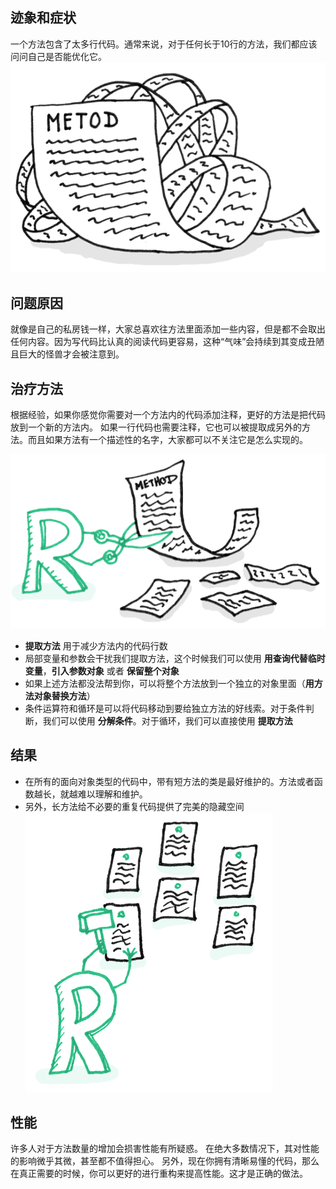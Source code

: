 ## 迹象和症状
一个方法包含了太多行代码。通常来说，对于任何长于10行的方法，我们都应该问问自己是否能优化它。   
![long method](images/long-method-1.png)
## 问题原因
就像是自己的私房钱一样，大家总喜欢往方法里面添加一些内容，但是都不会取出任何内容。因为写代码比认真的阅读代码更容易，这种“气味”会持续到其变成丑陋且巨大的怪兽才会被注意到。

## 治疗方法
根据经验，如果你感觉你需要对一个方法内的代码添加注释，更好的方法是把代码放到一个新的方法内。 如果一行代码也需要注释，它也可以被提取成另外的方法。而且如果方法有一个描述性的名字，大家都可以不关注它是怎么实现的。
    
![long method](images/long-method-2.png)
* **提取方法** 用于减少方法内的代码行数
* 局部变量和参数会干扰我们提取方法，这个时候我们可以使用 **用查询代替临时变量**，**引入参数对象** 或者 **保留整个对象**
* 如果上述方法都没法帮到你，可以将整个方法放到一个独立的对象里面（**用方法对象替换方法**）
* 条件运算符和循环是可以将代码移动到要给独立方法的好线索。对于条件判断，我们可以使用 **分解条件**。对于循环，我们可以直接使用 **提取方法**

## 结果
* 在所有的面向对象类型的代码中，带有短方法的类是最好维护的。方法或者函数越长，就越难以理解和维护。
* 另外，长方法给不必要的重复代码提供了完美的隐藏空间
![long method3](images/long-method-3.png)

## 性能
许多人对于方法数量的增加会损害性能有所疑惑。 在绝大多数情况下，其对性能的影响微乎其微，甚至都不值得担心。
另外，现在你拥有清晰易懂的代码，那么在真正需要的时候，你可以更好的进行重构来提高性能。这才是正确的做法。